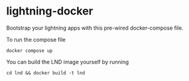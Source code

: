 # lightning-docker

Bootstrap your lightning apps with this pre-wired docker-compose file.

To run the compose file 
```
docker compose up
```

You can build the LND image yourself by running 
```
cd lnd && docker build -t lnd
```
